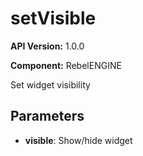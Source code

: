 # setVisible

**API Version:** 1.0.0

**Component:** RebelENGINE

Set widget visibility

## Parameters

- **visible**: Show/hide widget

